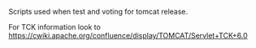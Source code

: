 Scripts used when test and voting for tomcat release.

For TCK information look to https://cwiki.apache.org/confluence/display/TOMCAT/Servlet+TCK+6.0
